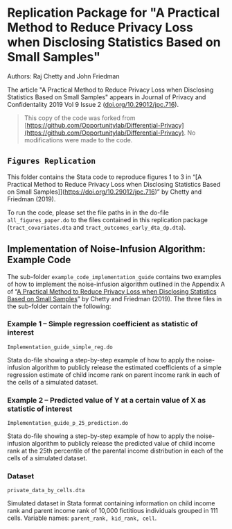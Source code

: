 # Replication Package for "A Practical Method to Reduce Privacy Loss when Disclosing Statistics Based on Small Samples"

Authors: Raj Chetty and John Friedman

The article "A Practical Method to Reduce Privacy Loss when Disclosing Statistics Based on Small Samples" appears in Journal of Privacy and Confidentality 2019 Vol 9 Issue 2 ([doi.org/10.29012/jpc.716](https://doi.org/10.29012/jpc.716)). 

> This copy of the code was forked from [https://github.com/Opportunitylab/Differential-Privacy](https://github.com/Opportunitylab/Differential-Privacy). No modifications were made to the code.

## `Figures Replication`

This folder contains the Stata code to reproduce figures 1 to 3 in “[A Practical Method to Reduce Privacy Loss when Disclosing Statistics Based on Small Samples]](https://doi.org/10.29012/jpc.716)” by Chetty and Friedman (2019).

To run the code, please set the file paths in in the do-file `all_figures_paper.do` to the files contained in this replication package (`tract_covariates.dta` and `tract_outcomes_early_dta_dp.dta`). 


## Implementation of Noise-Infusion Algorithm: Example Code

The sub-folder `example_code_implementation_guide` contains two examples of how to implement the noise-infusion algorithm outlined in the Appendix A of “[A Practical Method to Reduce Privacy Loss when Disclosing Statistics Based on Small Samples](https://doi.org/10.29012/jpc.716)” by Chetty and Friedman (2019). The three files in the sub-folder contain the following:

### Example 1 – Simple regression coefficient as statistic of interest

`Implementation_guide_simple_reg.do`

Stata do-file showing a step-by-step example of how to apply the noise-infusion algorithm to publicly release the estimated coefficients of a simple regression estimate of child income rank on parent income rank in each of the cells of a simulated dataset.

### Example 2 – Predicted value of Y at a certain value of X as statistic of interest

`Implementation_guide_p_25_prediction.do`

Stata do-file showing a step-by-step example of how to apply the noise-infusion algorithm to publicly release the predicted value of child income rank at the 25th percentile of the parental income distribution in each of the cells of a simulated dataset.

### Dataset

`private_data_by_cells.dta`

Simulated dataset in Stata format containing information on child income rank and parent income rank of 10,000 fictitious individuals grouped in 111 cells. Variable names: `parent_rank, kid_rank, cell`.
